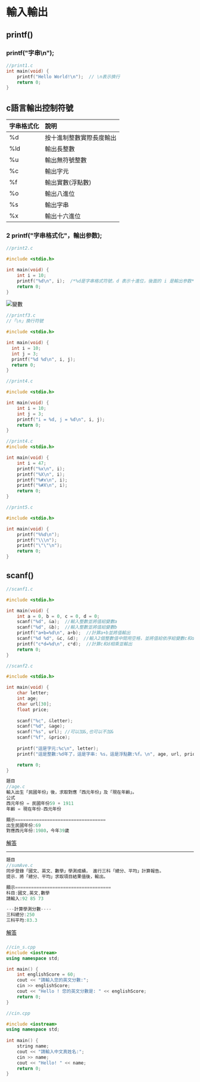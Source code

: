 # 輸入輸出


## printf()
### printf("字串\n");
```c
//print1.c
int main(void) {
    printf("Hello World!\n");  // \n表示换行
    return 0;
}
```

## c語言輸出控制符號
| 字串格式化 | 說明 |
|:---------|:----|
|%d | 按十進制整數實際長度輸出 |
|%ld | 輸出長整數 |
|%u  | 輸出無符號整數 |
|%c  | 輸出字元 |
|%f  | 輸出實數(浮點數) |
|%o  | 輸出八進位 |
|%s  | 輸出字串 |
|%x  | 輸出十六進位 |

### 2 printf("字串格式化"，輸出参数);
```c
//print2.c

#include <stdio.h>

int main(void) {
    int i = 10;
    printf("%d\n", i);  /*%d是字串格式符號，d 表示十進位，後面的 i 是輸出参数*/
    return 0;
}
```

![變數](https://github.com/roberthsu2003/cAndC-/blob/teacher/1%E8%BC%B8%E5%85%A5%E8%BC%B8%E5%87%BA/pic/pic1.png&s=200)

```c
//printf3.c
//「\n」換行符號

#include <stdio.h>

int main(void) {
  int i = 10;
  int j = 3;
  printf("%d %d\n", i, j);
  return 0;
}
```

```c
//print4.c

#include <stdio.h>

int main(void) {
    int i = 10;
    int j = 3;
    printf("i = %d, j = %d\n", i, j);
    return 0;
}
```

```c
//print4.c
#include <stdio.h>

int main(void) {
    int i = 47;
    printf("%x\n", i);   
    printf("%X\n", i);   
    printf("%#x\n", i);   
    printf("%#X\n", i);   
    return 0;
}
```

```c
//print5.c

#include <stdio.h>

int main(void) {
    printf("%%d\n");
    printf("\\\n");
    printf("\"\"\n");
    return 0;
}
```

## scanf()
```c
//scanf1.c

#include <stdio.h>

int main(void) {
    int a = 0, b = 0, c = 0, d = 0;
    scanf("%d", &a);  //輸入整數並將值給變數a
    scanf("%d", &b);  //輸入整數並將值給變數b
    printf("a+b=%d\n", a+b);  //計算a+b並將值輸出
    scanf("%d %d", &c, &d);  //輸入2個整數值中間用空格，並將值給依序給變數c和d
    printf("c*d=%d\n", c*d);  //計算c和d相乘並輸出
    return 0;
}
```

```c
//scanf2.c

#include <stdio.h>

int main(void) {
    char letter;
    int age;
    char url[30];
    float price;
   
    scanf("%c", &letter);
    scanf("%d", &age);
    scanf("%s", url); //可以加&,也可以不加&
    scanf("%f", &price);
   
    printf("這是字元:%c\n", letter);
    printf("這是整數:%d年了，這是字串: %s，這是浮點數:%f。\n", age, url, price);

    return 0;
}
```




```c
題目
//age.c
輸入出生「民國年份」後，求取對應「西元年份」及「現在年齡」。
公式 
西元年份 = 民國年份59 + 1911 
年齡 = 現在年份-西元年份 

顯示==================================
出生民國年份:69
對應西元年份:1980，今年39歲
```
[解答](https://repl.it/@roberthsu2003/age)

---
```c
題目
//sumAve.c
同步登錄「國文、英文、數學」學測成績， 進行三科「總分、平均」計算報告。
提示．將「總分、平均」求取項目結果值後，輸出。

顯示====================================
科目:國文,英文,數學
請輸入:92 85 73

---計算學測分數----
三科總分:250
三科平均:83.3
```
[解答](https://repl.it/@roberthsu2003/sumAve)

### 
	
```c++
//cin_s.cpp
#include <iostream>
using namespace std;

int main() {
	int englishScore = 60;
	cout << "請輸入您的英文分數:";
	cin >> englishScore;
	cout << "Hello ! 您的英文分數是: " << englishScore;
	return 0;
}
```

```c++
//cin.cpp

#include <iostream>
using namespace std;
	
int main() {
	string name;
	cout << "請輸入中文真姓名:";
	cin >> name;
	cout << "Hello! " << name;
	return 0;
}	
```


